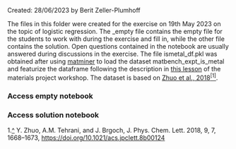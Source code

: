 Created: 28/06/2023 by Berit Zeller-Plumhoff

The files in this folder were created for the exercise on 19th May 2023 on the topic of logistic regression. The _empty file contains the empty file for the students to work with during the exercise and fill in, while the other file contains the solution. Open questions contained in the notebook are usually answered during discussions in the exercise. The file ismetal_df.pkl was obtained after using [matminer](https://hackingmaterials.lbl.gov/matminer/#) to load the dataset matbench_expt_is_metal and featurize the dataframe following the description in [this lesson](https://workshop.materialsproject.org/lessons/08_ml_matminer/matminer-notes/) of the materials project workshop. The dataset is based on [Zhuo et al., 2018](https://pubs.acs.org/doi/pdf/10.1021/acs.jpclett.8b00124)<a name="cite_ref-1"></a>[<sup>[1]</sup>](#cite_note-1).

### Access empty notebook



### Access solution notebook



<a name="cite_note-1"></a>1.[^](#cite_ref-1) Y. Zhuo, A.M. Tehrani, and J. Brgoch, J. Phys. Chem. Lett. 2018, 9, 7, 1668–1673, https://doi.org/10.1021/acs.jpclett.8b00124
